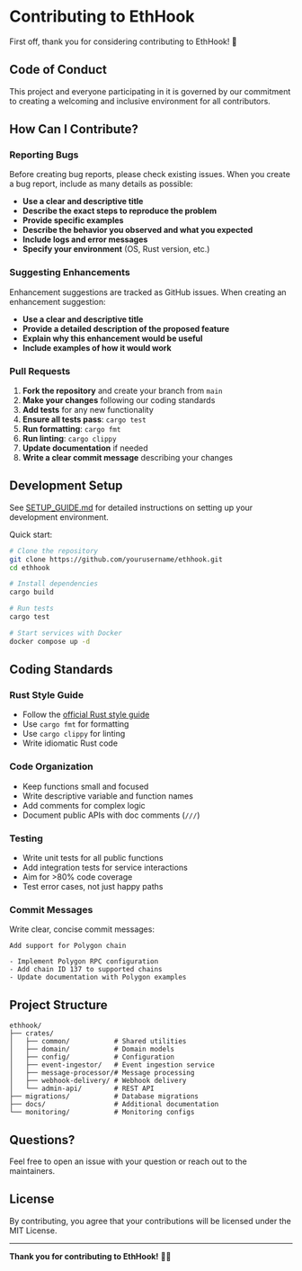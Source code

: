 # Contributing to EthHook

First off, thank you for considering contributing to EthHook! 🎉

## Code of Conduct

This project and everyone participating in it is governed by our commitment to creating a welcoming and inclusive environment for all contributors.

## How Can I Contribute?

### Reporting Bugs

Before creating bug reports, please check existing issues. When you create a bug report, include as many details as possible:

- **Use a clear and descriptive title**
- **Describe the exact steps to reproduce the problem**
- **Provide specific examples**
- **Describe the behavior you observed and what you expected**
- **Include logs and error messages**
- **Specify your environment** (OS, Rust version, etc.)

### Suggesting Enhancements

Enhancement suggestions are tracked as GitHub issues. When creating an enhancement suggestion:

- **Use a clear and descriptive title**
- **Provide a detailed description of the proposed feature**
- **Explain why this enhancement would be useful**
- **Include examples of how it would work**

### Pull Requests

1. **Fork the repository** and create your branch from `main`
2. **Make your changes** following our coding standards
3. **Add tests** for any new functionality
4. **Ensure all tests pass**: `cargo test`
5. **Run formatting**: `cargo fmt`
6. **Run linting**: `cargo clippy`
7. **Update documentation** if needed
8. **Write a clear commit message** describing your changes

## Development Setup

See [SETUP_GUIDE.md](SETUP_GUIDE.md) for detailed instructions on setting up your development environment.

Quick start:
```bash
# Clone the repository
git clone https://github.com/yourusername/ethhook.git
cd ethhook

# Install dependencies
cargo build

# Run tests
cargo test

# Start services with Docker
docker compose up -d
```

## Coding Standards

### Rust Style Guide

- Follow the [official Rust style guide](https://rust-lang.github.io/api-guidelines/)
- Use `cargo fmt` for formatting
- Use `cargo clippy` for linting
- Write idiomatic Rust code

### Code Organization

- Keep functions small and focused
- Write descriptive variable and function names
- Add comments for complex logic
- Document public APIs with doc comments (`///`)

### Testing

- Write unit tests for all public functions
- Add integration tests for service interactions
- Aim for >80% code coverage
- Test error cases, not just happy paths

### Commit Messages

Write clear, concise commit messages:

```
Add support for Polygon chain

- Implement Polygon RPC configuration
- Add chain ID 137 to supported chains
- Update documentation with Polygon examples
```

## Project Structure

```
ethhook/
├── crates/
│   ├── common/           # Shared utilities
│   ├── domain/           # Domain models
│   ├── config/           # Configuration
│   ├── event-ingestor/   # Event ingestion service
│   ├── message-processor/# Message processing
│   ├── webhook-delivery/ # Webhook delivery
│   └── admin-api/        # REST API
├── migrations/           # Database migrations
├── docs/                 # Additional documentation
└── monitoring/           # Monitoring configs
```

## Questions?

Feel free to open an issue with your question or reach out to the maintainers.

## License

By contributing, you agree that your contributions will be licensed under the MIT License.

---

**Thank you for contributing to EthHook!** 🦀🚀
